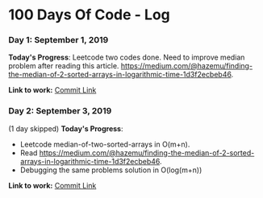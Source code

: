 # 100 Days Of Code - Log

### Day 1: September 1, 2019

**Today's Progress**: Leetcode two codes done.
Need to improve median problem after reading this article. https://medium.com/@hazemu/finding-the-median-of-2-sorted-arrays-in-logarithmic-time-1d3f2ecbeb46.

**Link to work:** [Commit Link](https://github.com/tanny411/Interview-prep/commit/561e29e20794c0e362f89cad3f751d8bcbfe7055)

### Day 2: September 3, 2019
(1 day skipped)
**Today's Progress**: 
- Leetcode median-of-two-sorted-arrays in O(m+n).
- Read https://medium.com/@hazemu/finding-the-median-of-2-sorted-arrays-in-logarithmic-time-1d3f2ecbeb46.
- Debugging the same problems solution in O(log(m+n))

**Link to work:** [Commit Link](https://github.com/tanny411/Interview-prep/commit/dc317323daf8829fc31d71ba26251f7ca8c68adb)
